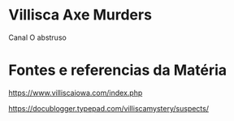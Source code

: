 # Villisca Axe Murders
Canal O abstruso
# Fontes e referencias da Matéria
https://www.villiscaiowa.com/index.php

https://docublogger.typepad.com/villiscamystery/suspects/

